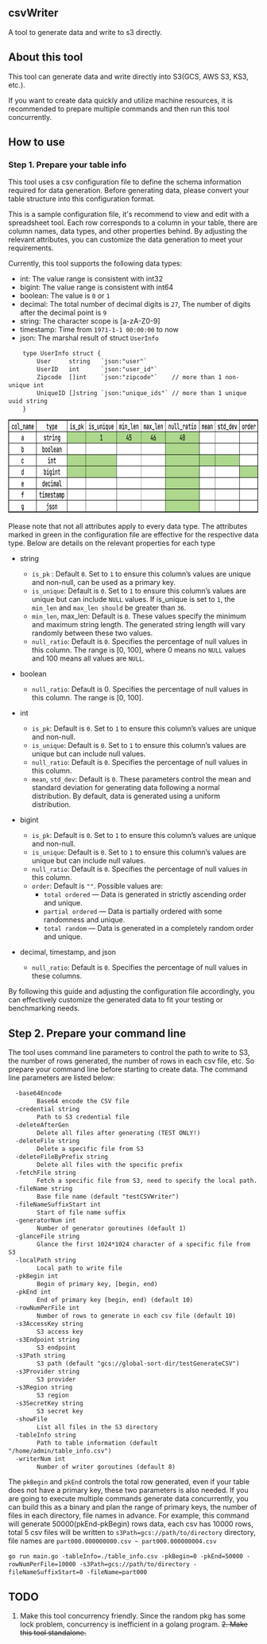 ## csvWriter
A tool to generate data and write to s3 directly.

## About this tool
This tool can generate data and write directly into S3(GCS, AWS S3, KS3, etc.).

If you want to create data quickly and utilize machine resources, it is recommended to prepare multiple commands and then run this tool concurrently.

## How to use

### Step 1. Prepare your table info
This tool uses a csv configuration file to define the schema information required for data generation. Before generating data, please convert your table structure into this configuration format.

This is a sample configuration file, it's recommend to view and edit with a spreadsheet tool. Each row corresponds to a column in your table, there are column names, data types, and other properties behind. By adjusting the relevant attributes, you can customize the data generation to meet your requirements.

Currently, this tool supports the following data types:
-	int: The value range is consistent with int32
-	bigint: The value range is consistent with int64
-	boolean: The value is `0` or `1`
-	decimal: The total number of decimal digits is `27`, The number of digits after the decimal point is `9`
-	string: The character scope is [a-zA-Z0-9]
-	timestamp: Time from `1971-1-1 00:00:00` to now
-	json: The marshal result of struct `UserInfo`

``` golang
    type UserInfo struct {
        User     string   `json:"user"`
        UserID   int      `json:"user_id"`
        Zipcode  []int    `json:"zipcode"`    // more than 1 non-unique int
        UniqueID []string `json:"unique_ids"` // more than 1 unique uuid string
    }
```

<img height="189" src="./property.png" width="852"/>

Please note that not all attributes apply to every data type. The attributes marked in green in the configuration file are effective for the respective data type. Below are details on the relevant properties for each type

- string
    - `is_pk` : Default `0`. Set to `1` to ensure this column’s values are unique and non-null, can be used as a primary key.
    - `is_unique`: Default is `0`. Set to `1` to ensure this column’s values are unique but can include `NULL` values. If is_unique is set to `1`, the `min_len` and `max_len should` be greater than `36`.
    -	`min_len`, max_len: Default is `0`. These values specify the minimum and maximum string length. The generated string length will vary randomly between these two values.
    -	`null_ratio`: Default is `0`. Specifies the percentage of null values in this column. The range is [0, 100], where 0 means no `NULL` values and 100 means all values are `NULL`.

- boolean
    - `null_ratio`: Default is 0. Specifies the percentage of null values in this column. The range is [0, 100].

- int
    - `is_pk`: Default is `0`. Set to `1` to ensure this column’s values are unique and non-null.
    -	`is_unique`: Default is `0`. Set to `1` to ensure this column’s values are unique but can include null values.
    -	`null_ratio`: Default is `0`. Specifies the percentage of null values in this column.
    -	`mean`, `std_dev`: Default is `0`. These parameters control the mean and standard deviation for generating data following a normal distribution. By default, data is generated using a uniform distribution.

- bigint
    - `is_pk`: Default is `0`. Set to `1` to ensure this column’s values are unique and non-null.
    -	`is_unique`: Default is `0`. Set to `1` to ensure this column’s values are unique but can include null values.
    -	`null_ratio`: Default is `0`. Specifies the percentage of null values in this column.
    - `order`: Default is `""`. Possible values are:
        - `total ordered` — Data is generated in strictly ascending order and unique.
        - `partial ordered` — Data is partially ordered with some randomness and unique.
        - `total random` — Data is generated in a completely random order and unique.

- decimal, timestamp, and json
    - `null_ratio`: Default is `0`. Specifies the percentage of null values in these columns.

By following this guide and adjusting the configuration file accordingly, you can effectively customize the generated data to fit your testing or benchmarking needs.

## Step 2. Prepare your command line
The tool uses command line parameters to control the path to write to S3, the number of rows generated, the number of rows in each csv file, etc. So prepare your command line before starting to create data. The command line parameters are listed below:

```
  -base64Encode
        Base64 encode the CSV file
  -credential string
        Path to S3 credential file
  -deleteAfterGen
        Delete all files after generating (TEST ONLY!)
  -deleteFile string
        Delete a specific file from S3
  -deleteFileByPrefix string
        Delete all files with the specific prefix
  -fetchFile string
        Fetch a specific file from S3, need to specify the local path.
  -fileName string
        Base file name (default "testCSVWriter")
  -fileNameSuffixStart int
        Start of file name suffix
  -generatorNum int
        Number of generator goroutines (default 1)
  -glanceFile string
        Glance the first 1024*1024 character of a specific file from S3
  -localPath string
        Local path to write file
  -pkBegin int
        Begin of primary key, [begin, end)
  -pkEnd int
        End of primary key [begin, end) (default 10)
  -rowNumPerFile int
        Number of rows to generate in each csv file (default 10)
  -s3AccessKey string
        S3 access key
  -s3Endpoint string
        S3 endpoint
  -s3Path string
        S3 path (default "gcs://global-sort-dir/testGenerateCSV")
  -s3Provider string
        S3 provider
  -s3Region string
        S3 region
  -s3SecretKey string
        S3 secret key
  -showFile
        List all files in the S3 directory
  -tableInfo string
        Path to table information (default "/home/admin/table_info.csv")
  -writerNum int
        Number of writer goroutines (default 8)

```

The `pkBegin` and `pkEnd` controls the total row generated, even if your table does not have a primary key, these two parameters is also needed.
If you are going to execute multiple commands generate data concurrently, you can build this as a binary and plan the range of primary keys, the number of files in each directory, file names in advance.
For example, this command will generate 50000(pkEnd-pkBegin) rows data, each csv has 10000 rows, total 5 csv files will be written to `s3Path=gcs://path/to/directory` directory, file names are `part000.000000000.csv ~ part000.000000004.csv`
```
go run main.go -tableInfo=./table_info.csv -pkBegin=0 -pkEnd=50000 -rowNumPerFile=10000 -s3Path=gcs://path/to/directory -fileNameSuffixStart=0 -fileName=part000
```

## TODO
1. Make this tool concurrency friendly. Since the random pkg has some lock problem, concurrency is inefficient in a golang program.
~~2. Make this tool standalone.~~
